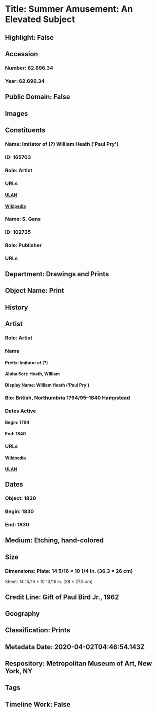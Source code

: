 # Title: Summer Amusement: An Elevated Subject
## Highlight: False
## Accession
### Number: 62.696.34
### Year: 62.696.34
## Public Domain: False
## Images
## Constituents
### Name: Imitator of (?) William Heath (&#39;Paul Pry&#39;)
### ID: 165703
### Role: Artist
### URLs
#### [ULAN](http://vocab.getty.edu/page/ulan/500144698)
#### [Wikipedia](https://www.wikidata.org/wiki/Q8011810)
### Name: S. Gans
### ID: 102735
### Role: Publisher
### URLs
## Department: Drawings and Prints
## Object Name: Print
## History
## Artist
### Role: Artist
### Name
#### Prefix: Imitator of (?)
#### Alpha Sort: Heath, William
#### Display Name: William Heath ('Paul Pry')
### Bio: British, Northumbria 1794/95–1840 Hampstead
### Dates Active
#### Begin: 1794
#### End: 1840
### URLs
#### [Wikipedia](https://www.wikidata.org/wiki/Q8011810)
#### [ULAN](http://vocab.getty.edu/page/ulan/500144698)
## Dates
### Object: 1830
### Begin: 1830
### End: 1830
## Medium: Etching, hand-colored
## Size
### Dimensions: Plate: 14 5/16 × 10 1/4 in. (36.3 × 26 cm)
Sheet: 14 15/16 × 10 13/16 in. (38 × 27.5 cm)
## Credit Line: Gift of Paul Bird Jr., 1962
## Geography
## Classification: Prints
## Metadata Date: 2020-04-02T04:46:54.143Z
## Respository: Metropolitan Museum of Art, New York, NY
## Tags
## Timeline Work: False